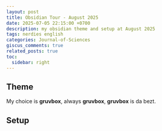 ```yaml
---
layout: post
title: Obsidian Tour - August 2025
date: 2025-07-05 22:15:00 +0700
description: my obsidian theme and setup at August 2025
tags: nerdies english
categories: Journal-of-Sciences
giscus_comments: true
related_posts: true
toc:
  sidebar: right
---
```


## Theme

My choice is **gruvbox**, always **gruvbox**, **gruvbox** is da bezt.

## Setup 
